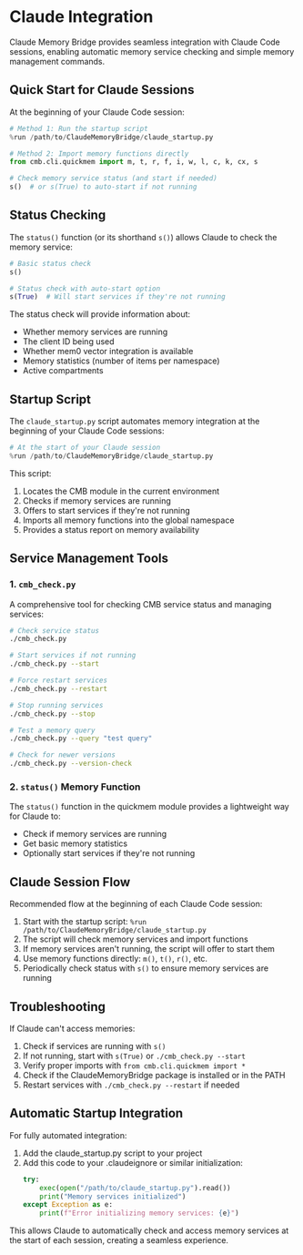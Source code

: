 # Claude Integration

Claude Memory Bridge provides seamless integration with Claude Code sessions, enabling automatic memory service checking and simple memory management commands.

## Quick Start for Claude Sessions

At the beginning of your Claude Code session:

```python
# Method 1: Run the startup script
%run /path/to/ClaudeMemoryBridge/claude_startup.py

# Method 2: Import memory functions directly
from cmb.cli.quickmem import m, t, r, f, i, w, l, c, k, cx, s

# Check memory service status (and start if needed)
s()  # or s(True) to auto-start if not running
```

## Status Checking

The `status()` function (or its shorthand `s()`) allows Claude to check the memory service:

```python
# Basic status check
s()

# Status check with auto-start option
s(True)  # Will start services if they're not running
```

The status check will provide information about:
- Whether memory services are running
- The client ID being used
- Whether mem0 vector integration is available
- Memory statistics (number of items per namespace)
- Active compartments

## Startup Script

The `claude_startup.py` script automates memory integration at the beginning of your Claude Code sessions:

```python
# At the start of your Claude session
%run /path/to/ClaudeMemoryBridge/claude_startup.py
```

This script:
1. Locates the CMB module in the current environment
2. Checks if memory services are running
3. Offers to start services if they're not running
4. Imports all memory functions into the global namespace
5. Provides a status report on memory availability

## Service Management Tools

### 1. `cmb_check.py`

A comprehensive tool for checking CMB service status and managing services:

```bash
# Check service status
./cmb_check.py

# Start services if not running
./cmb_check.py --start

# Force restart services
./cmb_check.py --restart

# Stop running services
./cmb_check.py --stop

# Test a memory query
./cmb_check.py --query "test query"

# Check for newer versions
./cmb_check.py --version-check
```

### 2. `status()` Memory Function

The `status()` function in the quickmem module provides a lightweight way for Claude to:
- Check if memory services are running
- Get basic memory statistics
- Optionally start services if they're not running

## Claude Session Flow

Recommended flow at the beginning of each Claude Code session:

1. Start with the startup script: `%run /path/to/ClaudeMemoryBridge/claude_startup.py`
2. The script will check memory services and import functions
3. If memory services aren't running, the script will offer to start them
4. Use memory functions directly: `m()`, `t()`, `r()`, etc.
5. Periodically check status with `s()` to ensure memory services are running

## Troubleshooting

If Claude can't access memories:

1. Check if services are running with `s()`
2. If not running, start with `s(True)` or `./cmb_check.py --start`
3. Verify proper imports with `from cmb.cli.quickmem import *`
4. Check if the ClaudeMemoryBridge package is installed or in the PATH
5. Restart services with `./cmb_check.py --restart` if needed

## Automatic Startup Integration

For fully automated integration:

1. Add the claude_startup.py script to your project
2. Add this code to your .claudeignore or similar initialization:
   ```python
   try:
       exec(open("/path/to/claude_startup.py").read())
       print("Memory services initialized")
   except Exception as e:
       print(f"Error initializing memory services: {e}")
   ```

This allows Claude to automatically check and access memory services at the start of each session, creating a seamless experience.